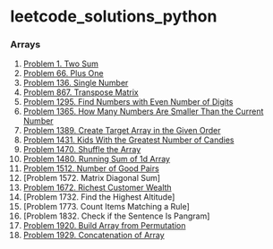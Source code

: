 # leetcode_solutions_python

### Arrays

1. [Problem 1. Two Sum](https://leetcode.com/problems/two-sum/solutions/3683749/python-code/)
2. [Problem 66. Plus One](https://leetcode.com/problems/plus-one/solutions/3679900/python-code/)
3. [Problem 136. Single Number](https://leetcode.com/problems/single-number/solutions/3679923/python-code/)
4. [Problem 867. Transpose Matrix](https://leetcode.com/problems/transpose-matrix/solutions/3679951/python-code/)
5. [Problem 1295. Find Numbers with Even Number of Digits](https://leetcode.com/problems/find-numbers-with-even-number-of-digits/solutions/3683733/python-code/)
6. [Problem 1365. How Many Numbers Are Smaller Than the Current Number](https://leetcode.com/problems/how-many-numbers-are-smaller-than-the-current-number/solutions/3675363/python-code/)
7. [Problem 1389. Create Target Array in the Given Order](https://leetcode.com/problems/create-target-array-in-the-given-order/solutions/3679965/python-code/)
8. [Problem 1431. Kids With the Greatest Number of Candies](https://leetcode.com/problems/kids-with-the-greatest-number-of-candies/solutions/3675331/python-code/)
9. [Problem 1470. Shuffle the Array](https://leetcode.com/problems/shuffle-the-array/solutions/3675326/python-code/)
10. [Problem 1480. Running Sum of 1d Array](https://leetcode.com/problems/running-sum-of-1d-array/solutions/3673675/pyhton-code/)
11. [Problem 1512. Number of Good Pairs](https://leetcode.com/problems/number-of-good-pairs/solutions/3675338/python-code/)
12. [Problem 1572. Matrix Diagonal Sum]
13. [Problem 1672. Richest Customer Wealth](https://leetcode.com/problems/richest-customer-wealth/solutions/3675316/python-code/)
14. [Problem 1732. Find the Highest Altitude]
15. [Problem 1773. Count Items Matching a Rule]
16. [Problem 1832. Check if the Sentence Is Pangram]
17. [Problem 1920. Build Array from Permutation](https://leetcode.com/problems/build-array-from-permutation/solutions/3673626/python-code/)
18. [Problem 1929. Concatenation of Array](https://leetcode.com/problems/concatenation-of-array/solutions/3673640/python-code-with-simple-addittion/)  
